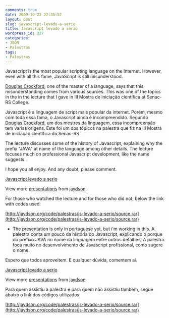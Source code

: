 ```yaml
---
comments: true
date: 2009-10-22 22:35:57
layout: post
slug: javascript-levado-a-serio
title: Javascript levado a sério
wordpress_id: 327
categories:
- JSON
- Palestras
tags:
- Palestras
---
```


Javascript is the most popular scripting language on the Internet.
However, even with all this fame, JavaScript is still misunderstood.

[Douglas Crockford](http://en.wikipedia.org/wiki/Douglas_Crockford), one of the master of a language, says that this misunderstanding comes from various sources.
This was one of the topics in the in the lecture that I gave in III Mostra de iniciação científica at Senac-RS College.

Javascript é a linguagem de script mais popular da internet.
Porém, mesmo com toda essa fama, o Javascript ainda é incompreendido.
Segundo [Douglas Crockford](http://en.wikipedia.org/wiki/Douglas_Crockford), um dos mestres da linguagem, essa incompreensão tem varias origens.
Este foi um dos tópicos na palestra que fiz na III Mostra de iniciação científica do Senac-RS.

<!-- more -->
The lecture discusses some of the history of Javascript, explaining why the prefix "JAVA" at name of the language among other details.
The lecture focuses much on professional Javascript development, like the name suggests.

I hope you all enjoy. And any doubt, please comment.


[Javascript levado a serio](http://www.slideshare.net/jaydson/javascript-levado-a-serio)


View more [presentations](http://www.slideshare.net/) from [jaydson](http://www.slideshare.net/jaydson).








For those who watched the lecture and for those who did not, below the link with codes used:


[http://jaydson.org/code/palestras/js-levado-a-serio/source.rar](http://jaydson.org/code/palestras/js-levado-a-serio/source.rar)

* The presentation is only in portuguese yet, but i'm working in this.
A palestra conta um pouco da história do Javascript, explicando o porque do prefixo JAVA no nome da linguagem entre outros detalhes.
A palestra foca muito no desenvolvimento de Javascript profissional, como sugere o nome.

Espero que todos aproveitem. E qualquer dúvida, comentem ai.


[Javascript levado a serio](http://www.slideshare.net/jaydson/javascript-levado-a-serio)


View more [presentations](http://www.slideshare.net/) from [jaydson](http://www.slideshare.net/jaydson).





Para quem assistiu a palestra e para quem não assistiu também, segue abaixo o link dos códigos utilizados:

[http://jaydson.org/code/palestras/js-levado-a-serio/source.rar](http://jaydson.org/code/palestras/js-levado-a-serio/source.rar)

